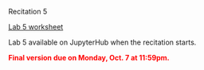 
<div class="recitation">
<div class="column_date">
<p markdown="block">
Recitation 5 <br>
</p>
</div>

<div class="column_recitation">
<p markdown="block">


[Lab 5 worksheet](labs/lab05.pdf)


Lab 5 available on JupyterHub when the recitation starts.


<span style="color:red">__Final version due on Monday, Oct. 7 at 11:59pm.__</span>


</p>
</div>

</div>
